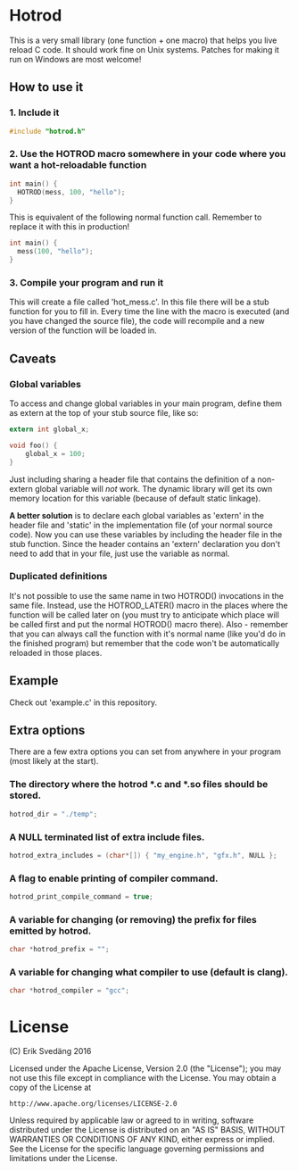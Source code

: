 # Hotrod

This is a very small library (one function + one macro) that helps you live reload C code.
It should work fine on Unix systems. Patches for making it run on Windows are most welcome!

## How to use it

### 1. Include it
```c
#include "hotrod.h"
```

### 2. Use the HOTROD macro somewhere in your code where you want a hot-reloadable function
```c
int main() {
  HOTROD(mess, 100, "hello");
}
```

This is equivalent of the following normal function call. Remember to replace it with this in production!
```c
int main() {
  mess(100, "hello");
}
```

### 3. Compile your program and run it
This will create a file called 'hot_mess.c'. In this file there will be a stub function for you to fill in. Every time the line with the macro is executed (and you have changed the source file), the code will recompile and a new version of the function will be loaded in.

## Caveats

### Global variables
To access and change global variables in your main program, define them as extern at the top of your stub source file, like so:

```c
extern int global_x;

void foo() {
    global_x = 100;
}
```

Just including sharing a header file that contains the definition of a non-extern global variable will *not* work. The dynamic library will get its own memory location for this variable (because of default static linkage). 

**A better solution** is to declare each global variables as 'extern' in the header file and 'static' in the implementation file (of your normal source code). Now you can use these variables by including the header file in the stub function. Since the header contains an 'extern' declaration you don't need to add that in your file, just use the variable as normal.

### Duplicated definitions
It's not possible to use the same name in two HOTROD() invocations in the same file. Instead, use the HOTROD_LATER() macro in the places where the function will be called later on (you must try to anticipate which place will be called first and put the normal HOTROD() macro there). Also - remember that you can always call the function with it's normal name (like you'd do in the finished program) but remember that the code won't be automatically reloaded in those places.

## Example
Check out 'example.c' in this repository.

## Extra options
There are a few extra options you can set from anywhere in your program (most likely at the start).

### The directory where the hotrod *.c and *.so files should be stored.
```c
hotrod_dir = "./temp";
```

### A NULL terminated list of extra include files.
```c
hotrod_extra_includes = (char*[]) { "my_engine.h", "gfx.h", NULL };
```

### A flag to enable printing of compiler command.
```c
hotrod_print_compile_command = true;
```

### A variable for changing (or removing) the prefix for files emitted by hotrod.
```c
char *hotrod_prefix = "";
```

### A variable for changing what compiler to use (default is clang).
```c
char *hotrod_compiler = "gcc";
```

# License
(C) Erik Svedäng 2016

Licensed under the Apache License, Version 2.0 (the "License"); you may not use this file except in compliance with the License. You may obtain a copy of the License at

    http://www.apache.org/licenses/LICENSE-2.0

Unless required by applicable law or agreed to in writing, software distributed under the License is distributed on an "AS IS" BASIS, WITHOUT WARRANTIES OR CONDITIONS OF ANY KIND, either express or implied. See the License for the specific language governing permissions and limitations under the License.
